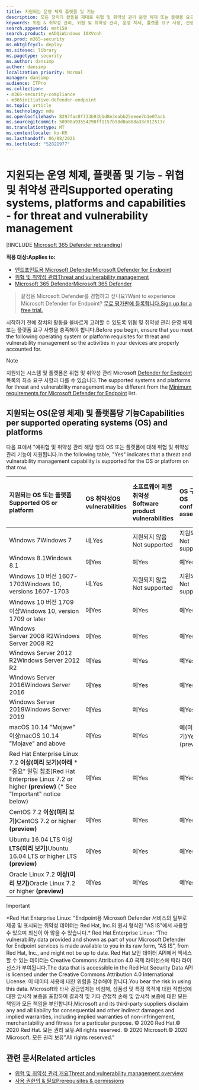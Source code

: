 ```yaml
---
title: 지원되는 운영 체제 플랫폼 및 기능
description: 모든 장치의 활동을 제대로 위협 및 취약성 관리 운영 체제 또는 플랫폼 요구 사항을 충족하는지 확인합니다.
keywords: 위협 & 취약성 관리, 위협 및 취약성 관리, 운영 체제, 플랫폼 요구 사항, 선행 조건, Endpoint-tvm 지원 os용 Microsoft Defender, Endpoint-tvm용 Microsoft Defender, 지원되는 운영 체제, 지원되는 플랫폼, linux 지원, mac 지원
search.appverid: met150
search.product: eADQiWindows 10XVcnh
ms.prod: m365-security
ms.mktglfcycl: deploy
ms.sitesec: library
ms.pagetype: security
ms.author: dansimp
author: dansimp
localization_priority: Normal
manager: dansimp
audience: ITPro
ms.collection:
- m365-security-compliance
- m365initiative-defender-endpoint
ms.topic: article
ms.technology: mde
ms.openlocfilehash: 8297fac0f733b93b1d8e3eabb25eeee7b1e07acb
ms.sourcegitcommit: 50908a93554290ff1157b58d0a868a33e012513c
ms.translationtype: MT
ms.contentlocale: ko-KR
ms.lasthandoff: 06/08/2021
ms.locfileid: "52821977"
---
```

# <a name="supported-operating-systems-platforms-and-capabilities---for-threat-and-vulnerability-management"></a><span data-ttu-id="d6ada-104">지원되는 운영 체제, 플랫폼 및 기능 - 위협 및 취약성 관리</span><span class="sxs-lookup"><span data-stu-id="d6ada-104">Supported operating systems, platforms and capabilities - for threat and vulnerability management</span></span>

[!INCLUDE [Microsoft 365 Defender rebranding](../../includes/microsoft-defender.md)]

<span data-ttu-id="d6ada-105">**적용 대상:**</span><span class="sxs-lookup"><span data-stu-id="d6ada-105">**Applies to:**</span></span>

- [<span data-ttu-id="d6ada-106">엔드포인트용 Microsoft Defender</span><span class="sxs-lookup"><span data-stu-id="d6ada-106">Microsoft Defender for Endpoint</span></span>](https://go.microsoft.com/fwlink/?linkid=2154037)
- [<span data-ttu-id="d6ada-107">위협 및 취약성 관리</span><span class="sxs-lookup"><span data-stu-id="d6ada-107">Threat and vulnerability management</span></span>](next-gen-threat-and-vuln-mgt.md)
- [<span data-ttu-id="d6ada-108">Microsoft 365 Defender</span><span class="sxs-lookup"><span data-stu-id="d6ada-108">Microsoft 365 Defender</span></span>](https://go.microsoft.com/fwlink/?linkid=2118804)

><span data-ttu-id="d6ada-109">끝점용 Microsoft Defender를 경험하고 싶나요?</span><span class="sxs-lookup"><span data-stu-id="d6ada-109">Want to experience Microsoft Defender for Endpoint?</span></span> [<span data-ttu-id="d6ada-110">무료 평가판에 등록합니다.</span><span class="sxs-lookup"><span data-stu-id="d6ada-110">Sign up for a free trial.</span></span>](https://www.microsoft.com/microsoft-365/windows/microsoft-defender-atp?ocid=docs-wdatp-portaloverview-abovefoldlink)

<span data-ttu-id="d6ada-111">시작하기 전에 장치의 활동을 올바르게 고려할 수 있도록 위협 및 취약성 관리 운영 체제 또는 플랫폼 요구 사항을 충족해야 합니다.</span><span class="sxs-lookup"><span data-stu-id="d6ada-111">Before you begin, ensure that you meet the following operating system or platform requisites for threat and vulnerability management so the activities in your devices are properly accounted for.</span></span>

>[!NOTE]
><span data-ttu-id="d6ada-112">지원되는 시스템 및 플랫폼은 위협 및 취약성 관리 Microsoft [Defender for Endpoint](minimum-requirements.md) 목록의 최소 요구 사항과 다를 수 있습니다.</span><span class="sxs-lookup"><span data-stu-id="d6ada-112">The supported systems and platforms for threat and vulnerability management may be different from the [Minimum requirements for Microsoft Defender for Endpoint](minimum-requirements.md) list.</span></span>

## <a name="capabilities-per-supported-operating-systems-os-and-platforms"></a><span data-ttu-id="d6ada-113">지원되는 OS(운영 체제) 및 플랫폼당 기능</span><span class="sxs-lookup"><span data-stu-id="d6ada-113">Capabilities per supported operating systems (OS) and platforms</span></span>

<span data-ttu-id="d6ada-114">다음 표에서 "예위협 및 취약성 관리 해당 행의 OS 또는 플랫폼에 대해 위협 및 취약성 관리 기능이 지원됩니다.</span><span class="sxs-lookup"><span data-stu-id="d6ada-114">In the following table, "Yes" indicates that a threat and vulnerability management capability is supported for the OS or platform on that row.</span></span>

<span data-ttu-id="d6ada-115">지원되는 OS 또는 플랫폼</span><span class="sxs-lookup"><span data-stu-id="d6ada-115">Supported OS or platform</span></span> | <span data-ttu-id="d6ada-116">OS 취약성</span><span class="sxs-lookup"><span data-stu-id="d6ada-116">OS vulnerabilities</span></span> | <span data-ttu-id="d6ada-117">소프트웨어 제품 취약성</span><span class="sxs-lookup"><span data-stu-id="d6ada-117">Software product vulnerabilities</span></span> | <span data-ttu-id="d6ada-118">OS 구성 평가</span><span class="sxs-lookup"><span data-stu-id="d6ada-118">OS configuration assessment</span></span> | <span data-ttu-id="d6ada-119">보안 제어 구성 평가</span><span class="sxs-lookup"><span data-stu-id="d6ada-119">Security controls configuration assessment</span></span> | <span data-ttu-id="d6ada-120">소프트웨어 제품 구성 평가</span><span class="sxs-lookup"><span data-stu-id="d6ada-120">Software product configuration assessment</span></span>
:---|:---|:---|:---|:---|:---
<span data-ttu-id="d6ada-121">Windows 7</span><span class="sxs-lookup"><span data-stu-id="d6ada-121">Windows 7</span></span> | <span data-ttu-id="d6ada-122">네.</span><span class="sxs-lookup"><span data-stu-id="d6ada-122">Yes</span></span> | <span data-ttu-id="d6ada-123">지원되지 않음</span><span class="sxs-lookup"><span data-stu-id="d6ada-123">Not supported</span></span> | <span data-ttu-id="d6ada-124">지원되지 않음</span><span class="sxs-lookup"><span data-stu-id="d6ada-124">Not supported</span></span> | <span data-ttu-id="d6ada-125">지원되지 않음</span><span class="sxs-lookup"><span data-stu-id="d6ada-125">Not supported</span></span> | <span data-ttu-id="d6ada-126">지원되지 않음</span><span class="sxs-lookup"><span data-stu-id="d6ada-126">Not supported</span></span>
<span data-ttu-id="d6ada-127">Windows 8.1</span><span class="sxs-lookup"><span data-stu-id="d6ada-127">Windows 8.1</span></span> | <span data-ttu-id="d6ada-128">예</span><span class="sxs-lookup"><span data-stu-id="d6ada-128">Yes</span></span> | <span data-ttu-id="d6ada-129">예</span><span class="sxs-lookup"><span data-stu-id="d6ada-129">Yes</span></span> | <span data-ttu-id="d6ada-130">예</span><span class="sxs-lookup"><span data-stu-id="d6ada-130">Yes</span></span> | <span data-ttu-id="d6ada-131">예</span><span class="sxs-lookup"><span data-stu-id="d6ada-131">Yes</span></span>| <span data-ttu-id="d6ada-132">예</span><span class="sxs-lookup"><span data-stu-id="d6ada-132">Yes</span></span>
<span data-ttu-id="d6ada-133">Windows 10 버전 1607-1703</span><span class="sxs-lookup"><span data-stu-id="d6ada-133">Windows 10, versions 1607-1703</span></span> | <span data-ttu-id="d6ada-134">네.</span><span class="sxs-lookup"><span data-stu-id="d6ada-134">Yes</span></span>  | <span data-ttu-id="d6ada-135">지원되지 않음</span><span class="sxs-lookup"><span data-stu-id="d6ada-135">Not supported</span></span> | <span data-ttu-id="d6ada-136">지원되지 않음</span><span class="sxs-lookup"><span data-stu-id="d6ada-136">Not supported</span></span> | <span data-ttu-id="d6ada-137">지원되지 않음</span><span class="sxs-lookup"><span data-stu-id="d6ada-137">Not supported</span></span> | <span data-ttu-id="d6ada-138">지원되지 않음</span><span class="sxs-lookup"><span data-stu-id="d6ada-138">Not supported</span></span>
<span data-ttu-id="d6ada-139">Windows 10 버전 1709 이상</span><span class="sxs-lookup"><span data-stu-id="d6ada-139">Windows 10, version 1709 or later</span></span> | <span data-ttu-id="d6ada-140">예</span><span class="sxs-lookup"><span data-stu-id="d6ada-140">Yes</span></span> | <span data-ttu-id="d6ada-141">예</span><span class="sxs-lookup"><span data-stu-id="d6ada-141">Yes</span></span> | <span data-ttu-id="d6ada-142">예</span><span class="sxs-lookup"><span data-stu-id="d6ada-142">Yes</span></span> | <span data-ttu-id="d6ada-143">예</span><span class="sxs-lookup"><span data-stu-id="d6ada-143">Yes</span></span> | <span data-ttu-id="d6ada-144">예</span><span class="sxs-lookup"><span data-stu-id="d6ada-144">Yes</span></span>
<span data-ttu-id="d6ada-145">Windows Server 2008 R2</span><span class="sxs-lookup"><span data-stu-id="d6ada-145">Windows Server 2008 R2</span></span> | <span data-ttu-id="d6ada-146">예</span><span class="sxs-lookup"><span data-stu-id="d6ada-146">Yes</span></span> | <span data-ttu-id="d6ada-147">예</span><span class="sxs-lookup"><span data-stu-id="d6ada-147">Yes</span></span> | <span data-ttu-id="d6ada-148">예</span><span class="sxs-lookup"><span data-stu-id="d6ada-148">Yes</span></span> | <span data-ttu-id="d6ada-149">예</span><span class="sxs-lookup"><span data-stu-id="d6ada-149">Yes</span></span> | <span data-ttu-id="d6ada-150">예</span><span class="sxs-lookup"><span data-stu-id="d6ada-150">Yes</span></span>
<span data-ttu-id="d6ada-151">Windows Server 2012 R2</span><span class="sxs-lookup"><span data-stu-id="d6ada-151">Windows Server 2012 R2</span></span> | <span data-ttu-id="d6ada-152">예</span><span class="sxs-lookup"><span data-stu-id="d6ada-152">Yes</span></span> | <span data-ttu-id="d6ada-153">예</span><span class="sxs-lookup"><span data-stu-id="d6ada-153">Yes</span></span> | <span data-ttu-id="d6ada-154">예</span><span class="sxs-lookup"><span data-stu-id="d6ada-154">Yes</span></span> | <span data-ttu-id="d6ada-155">예</span><span class="sxs-lookup"><span data-stu-id="d6ada-155">Yes</span></span> | <span data-ttu-id="d6ada-156">예</span><span class="sxs-lookup"><span data-stu-id="d6ada-156">Yes</span></span>
<span data-ttu-id="d6ada-157">Windows Server 2016</span><span class="sxs-lookup"><span data-stu-id="d6ada-157">Windows Server 2016</span></span> | <span data-ttu-id="d6ada-158">예</span><span class="sxs-lookup"><span data-stu-id="d6ada-158">Yes</span></span> | <span data-ttu-id="d6ada-159">예</span><span class="sxs-lookup"><span data-stu-id="d6ada-159">Yes</span></span> | <span data-ttu-id="d6ada-160">예</span><span class="sxs-lookup"><span data-stu-id="d6ada-160">Yes</span></span> | <span data-ttu-id="d6ada-161">예</span><span class="sxs-lookup"><span data-stu-id="d6ada-161">Yes</span></span> | <span data-ttu-id="d6ada-162">예</span><span class="sxs-lookup"><span data-stu-id="d6ada-162">Yes</span></span>
<span data-ttu-id="d6ada-163">Windows Server 2019</span><span class="sxs-lookup"><span data-stu-id="d6ada-163">Windows Server 2019</span></span> | <span data-ttu-id="d6ada-164">예</span><span class="sxs-lookup"><span data-stu-id="d6ada-164">Yes</span></span> | <span data-ttu-id="d6ada-165">예</span><span class="sxs-lookup"><span data-stu-id="d6ada-165">Yes</span></span> | <span data-ttu-id="d6ada-166">예</span><span class="sxs-lookup"><span data-stu-id="d6ada-166">Yes</span></span> | <span data-ttu-id="d6ada-167">예</span><span class="sxs-lookup"><span data-stu-id="d6ada-167">Yes</span></span> | <span data-ttu-id="d6ada-168">예</span><span class="sxs-lookup"><span data-stu-id="d6ada-168">Yes</span></span>
<span data-ttu-id="d6ada-169">macOS 10.14 "Mojave" 이상</span><span class="sxs-lookup"><span data-stu-id="d6ada-169">macOS 10.14 "Mojave" and above</span></span> | <span data-ttu-id="d6ada-170">예</span><span class="sxs-lookup"><span data-stu-id="d6ada-170">Yes</span></span> | <span data-ttu-id="d6ada-171">예</span><span class="sxs-lookup"><span data-stu-id="d6ada-171">Yes</span></span> | <span data-ttu-id="d6ada-172">예(미리 보기)</span><span class="sxs-lookup"><span data-stu-id="d6ada-172">Yes (preview)</span></span> | <span data-ttu-id="d6ada-173">예(미리 보기)</span><span class="sxs-lookup"><span data-stu-id="d6ada-173">Yes (preview)</span></span> | <span data-ttu-id="d6ada-174">예(미리 보기)</span><span class="sxs-lookup"><span data-stu-id="d6ada-174">Yes (preview)</span></span>
<span data-ttu-id="d6ada-175">Red Hat Enterprise Linux 7.2 **이상(미리 보기)(아래** \* "중요" 알림 참조)</span><span class="sxs-lookup"><span data-stu-id="d6ada-175">Red Hat Enterprise Linux 7.2 or higher **(preview)** (\* See "Important" notice below)</span></span> | <span data-ttu-id="d6ada-176">예</span><span class="sxs-lookup"><span data-stu-id="d6ada-176">Yes</span></span> | <span data-ttu-id="d6ada-177">예</span><span class="sxs-lookup"><span data-stu-id="d6ada-177">Yes</span></span> | <span data-ttu-id="d6ada-178">예</span><span class="sxs-lookup"><span data-stu-id="d6ada-178">Yes</span></span> | <span data-ttu-id="d6ada-179">예</span><span class="sxs-lookup"><span data-stu-id="d6ada-179">Yes</span></span> | <span data-ttu-id="d6ada-180">예</span><span class="sxs-lookup"><span data-stu-id="d6ada-180">Yes</span></span>
<span data-ttu-id="d6ada-181">CentOS 7.2 **이상(미리 보기)**</span><span class="sxs-lookup"><span data-stu-id="d6ada-181">CentOS 7.2 or higher **(preview)**</span></span> | <span data-ttu-id="d6ada-182">예</span><span class="sxs-lookup"><span data-stu-id="d6ada-182">Yes</span></span> | <span data-ttu-id="d6ada-183">예</span><span class="sxs-lookup"><span data-stu-id="d6ada-183">Yes</span></span> | <span data-ttu-id="d6ada-184">예</span><span class="sxs-lookup"><span data-stu-id="d6ada-184">Yes</span></span> | <span data-ttu-id="d6ada-185">예</span><span class="sxs-lookup"><span data-stu-id="d6ada-185">Yes</span></span> | <span data-ttu-id="d6ada-186">예</span><span class="sxs-lookup"><span data-stu-id="d6ada-186">Yes</span></span>
<span data-ttu-id="d6ada-187">Ubuntu 16.04 LTS 이상 **LTS(미리 보기)**</span><span class="sxs-lookup"><span data-stu-id="d6ada-187">Ubuntu 16.04 LTS or higher LTS **(preview)**</span></span> | <span data-ttu-id="d6ada-188">예</span><span class="sxs-lookup"><span data-stu-id="d6ada-188">Yes</span></span> | <span data-ttu-id="d6ada-189">예</span><span class="sxs-lookup"><span data-stu-id="d6ada-189">Yes</span></span> | <span data-ttu-id="d6ada-190">예</span><span class="sxs-lookup"><span data-stu-id="d6ada-190">Yes</span></span> | <span data-ttu-id="d6ada-191">예</span><span class="sxs-lookup"><span data-stu-id="d6ada-191">Yes</span></span> | <span data-ttu-id="d6ada-192">예</span><span class="sxs-lookup"><span data-stu-id="d6ada-192">Yes</span></span>
<span data-ttu-id="d6ada-193">Oracle Linux 7.2 **이상(미리 보기)**</span><span class="sxs-lookup"><span data-stu-id="d6ada-193">Oracle Linux 7.2 or higher **(preview)**</span></span> | <span data-ttu-id="d6ada-194">예</span><span class="sxs-lookup"><span data-stu-id="d6ada-194">Yes</span></span> | <span data-ttu-id="d6ada-195">예</span><span class="sxs-lookup"><span data-stu-id="d6ada-195">Yes</span></span> | <span data-ttu-id="d6ada-196">예</span><span class="sxs-lookup"><span data-stu-id="d6ada-196">Yes</span></span> | <span data-ttu-id="d6ada-197">예</span><span class="sxs-lookup"><span data-stu-id="d6ada-197">Yes</span></span> | <span data-ttu-id="d6ada-198">예</span><span class="sxs-lookup"><span data-stu-id="d6ada-198">Yes</span></span>

>[!IMPORTANT]
> <span data-ttu-id="d6ada-199">\*Red Hat Enterprise Linux: "Endpoint용 Microsoft Defender 서비스의 일부로 제공 및 표시되는 취약성 데이터는 Red Hat, Inc.의 원시 형식인 "AS IS"에서 사용할 수 있으며 최신이 아 않을 수 있습니다.</span><span class="sxs-lookup"><span data-stu-id="d6ada-199">\* Red Hat Enterprise Linux: “The vulnerability data provided and shown as part of your Microsoft Defender for Endpoint services is made available to you in its raw form, “AS IS”, from Red Hat, Inc., and might not be up to date.</span></span> <span data-ttu-id="d6ada-200">Red Hat 보안 데이터 API에서 액세스할 수 있는 데이터는 Creative Commons Attribution 4.0 국제 라이선스에 따라 라이선스가 부여됩니다.</span><span class="sxs-lookup"><span data-stu-id="d6ada-200">The data that is accessible in the Red Hat Security Data API is licensed under the Creative Commons Attribution 4.0 International License.</span></span> <span data-ttu-id="d6ada-201">이 데이터 사용에 대한 위험을 감수해야 합니다.</span><span class="sxs-lookup"><span data-stu-id="d6ada-201">You bear the risk in using this data.</span></span> <span data-ttu-id="d6ada-202">Microsoft와 타사 공급업체는 비침해, 상품성 및 특정 목적에 대한 적합성에 대한 암시적 보증을 포함하여 결과적 및 기타 간접적 손해 및 암시적 보증에 대한 모든 책임과 모든 책임을 부인합니다.</span><span class="sxs-lookup"><span data-stu-id="d6ada-202">Microsoft and its third-party suppliers disclaim any and all liability for consequential and other indirect damages and implied warranties, including implied warranties of non-infringement, merchantability and fitness for a particular purpose.</span></span> <span data-ttu-id="d6ada-203">© 2020 Red Hat.</span><span class="sxs-lookup"><span data-stu-id="d6ada-203">© 2020 Red Hat.</span></span> <span data-ttu-id="d6ada-204">모든 권리 보유.</span><span class="sxs-lookup"><span data-stu-id="d6ada-204">All rights reserved.</span></span> <span data-ttu-id="d6ada-205">© 2020 Microsoft.</span><span class="sxs-lookup"><span data-stu-id="d6ada-205">© 2020 Microsoft.</span></span> <span data-ttu-id="d6ada-206">모든 권리 보유"</span><span class="sxs-lookup"><span data-stu-id="d6ada-206">All rights reserved.”</span></span>

## <a name="related-articles"></a><span data-ttu-id="d6ada-207">관련 문서</span><span class="sxs-lookup"><span data-stu-id="d6ada-207">Related articles</span></span>

- [<span data-ttu-id="d6ada-208">위협 및 취약성 관리 개요</span><span class="sxs-lookup"><span data-stu-id="d6ada-208">Threat and vulnerability management overview</span></span>](next-gen-threat-and-vuln-mgt.md)
- [<span data-ttu-id="d6ada-209">사용 권한의 & 필요</span><span class="sxs-lookup"><span data-stu-id="d6ada-209">Prerequisites & permissions</span></span>](tvm-prerequisites.md)
